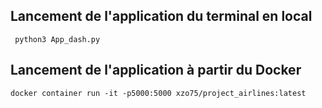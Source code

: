 ## Lancement de l'application du terminal en local 

``` python3 App_dash.py```

## Lancement de l'application à partir du Docker 

``` docker container run -it -p5000:5000 xzo75/project_airlines:latest ```
